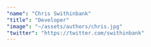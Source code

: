 ```yaml
---
"name": "Chris Swithinbank"
"title": "Developer"
"image": "~/assets/authors/chris.jpg"
"twitter": "https://twitter.com/swithinbank"
---
```

